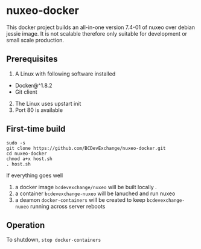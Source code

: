 # nuxeo-docker
This docker project builds an all-in-one version 7.4-01 of nuxeo over debian jessie image. It is not scalable therefore only suitable for development or small scale production.

## Prerequisites
1. A Linux with following software installed
  * Docker@^1.8.2
  * Git client
2. The Linux uses upstart init
3. Port 80 is available

## First-time build

```
sudo -s
git clone https://github.com/BCDevExchange/nuxeo-docker.git
cd nuxeo-docker
chmod a+x host.sh
. host.sh
```

If everything goes well 

1. a docker image `bcdevexchange/nuxeo` will be built locally .
2. a container `bcdevexchange-nuxeo` will be lanuched and run nuxeo
3. a deamon `docker-containers` will be created to keep `bcdevexchange-nuxeo` running across server reboots

## Operation
To shutdown, `stop docker-containers`
